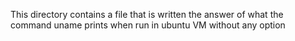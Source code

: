 This directory contains a file that is written the answer of what the command uname prints when run in ubuntu VM without any option